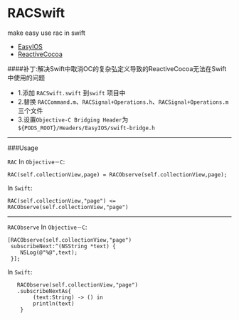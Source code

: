 RACSwift
========

make easy use rac in swift

* [EasyIOS](https://github.com/zhuchaowe/EasyIOS)
* [ReactiveCocoa](https://github.com/zhuchaowe/ReactiveCocoa)

####补丁:解决Swift中取消OC的复杂弘定义导致的ReactiveCocoa无法在Swift中使用的问题

* 1.添加 `RACSwift.swift` 到`swift` 项目中
* 2.替换 `RACCommand.m`、`RACSignal+Operations.h`、`RACSignal+Operations.m` 三个文件
* 3.设置`Objective-C Bridging Header`为`${PODS_ROOT}/Headers/EasyIOS/swift-bridge.h`

___

###Usage

`RAC` In `Objective－C`:

	RAC(self.collectionView,page) = RACObserve(self.collectionView,page);

In `Swift`:

	RAC(self.collectionView,"page") <= RACObserve(self.collectionView,"page")
	
___
    
`RACObserve` In `Objective－C`:
	
	[RACObserve(self.collectionView,"page")
     subscribeNext:^(NSString *text) {
     	NSLog(@"%@",text);
     }];

In `Swift`:

       RACObserve(self.collectionView,"page")
       .subscribeNextAs{
            (text:String) -> () in
            println(text)
        }